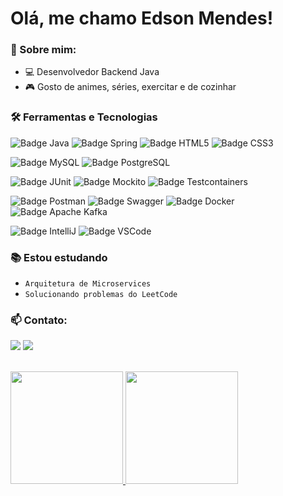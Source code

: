 # Olá, me chamo Edson Mendes! 

### :speech_balloon: Sobre mim:
- :computer: Desenvolvedor Backend Java
- :video_game: Gosto de animes, séries, exercitar e de cozinhar

### :hammer_and_wrench: Ferramentas e Tecnologias
![Badge Java](https://img.shields.io/badge/java8+-D32323.svg?&style=for-the-badge&logo=java&logoColor=white)
![Badge Spring](https://img.shields.io/badge/Spring-6db33f.svg?&style=for-the-badge&logo=spring&logoColor=white)
![Badge HTML5](https://img.shields.io/badge/HTML5-e34f26.svg?&style=for-the-badge&logo=html5&logoColor=white)
![Badge CSS3](https://img.shields.io/badge/CSS3-1572b6.svg?&style=for-the-badge&logo=css3&logoColor=white)

![Badge MySQL](https://img.shields.io/badge/MySQL-4479a1.svg?&style=for-the-badge&logo=mysql&logoColor=white)
![Badge PostgreSQL](https://img.shields.io/badge/postgresql-4169e1.svg?&style=for-the-badge&logo=postgresql&logoColor=white)

![Badge JUnit](https://img.shields.io/badge/junit5-25a162.svg?&style=for-the-badge&logo=junit5&logoColor=white)
![Badge Mockito](https://img.shields.io/badge/mockito-6db33f.svg?&style=for-the-badge&logo=mockito&logoColor=white)
![Badge Testcontainers](https://img.shields.io/badge/Testcontainers-0c94aa.svg?&style=for-the-badge&logo=Testcontainers&logoColor=white)

![Badge Postman](https://img.shields.io/badge/postman-ff6c37.svg?&style=for-the-badge&logo=postman&logoColor=white)
![Badge Swagger](https://img.shields.io/badge/swagger-85ea2d.svg?&style=for-the-badge&logo=swagger&logoColor=white)
![Badge Docker](https://img.shields.io/badge/docker-2496ed.svg?&style=for-the-badge&logo=docker&logoColor=white)
![Badge Apache Kafka](https://img.shields.io/badge/Apache%20Kafka-000000.svg?&style=for-the-badge&logo=Apachekafka&logoColor=white)

![Badge IntelliJ](https://img.shields.io/badge/intellij-000000.svg?&style=for-the-badge&logo=intellijidea&logoColor=white)
![Badge VSCode](https://img.shields.io/badge/VSCode-007acc.svg?&style=for-the-badge&logo=visualstudiocode&logoColor=white)

### :books: Estou estudando
- `Arquitetura de Microservices`
- `Solucionando problemas do LeetCode`

### :mailbox: Contato:
<a href="https://www.linkedin.com/in/edson-mendes-6ab495143/" target="_blank"><img src="https://img.shields.io/badge/-LinkedIn-%230077B5?style=for-the-badge&logo=linkedin&logoColor=white" target="_blank"></a>
<a href = "mailto:edson.luiz.mendes@hotmail.com"><img src="https://img.shields.io/badge/Outlook-D14836?style=for-the-badge&logo=Microsoft%20Outlook&logoColor=white&color=blue" target="_blank"></a>
<br><br>
<div>
<a href="https://github.com/Edson-Mendes">
<img height="180em" src="https://github-readme-stats.vercel.app/api/top-langs/?username=Edson-Mendes&layout=compact&langs_count=7&theme=dracula"/>
<img height="180em" src="https://github-readme-stats.vercel.app/api?username=Edson-Mendes&show_icons=true&theme=dracula&count_private=true"/>
</div>
